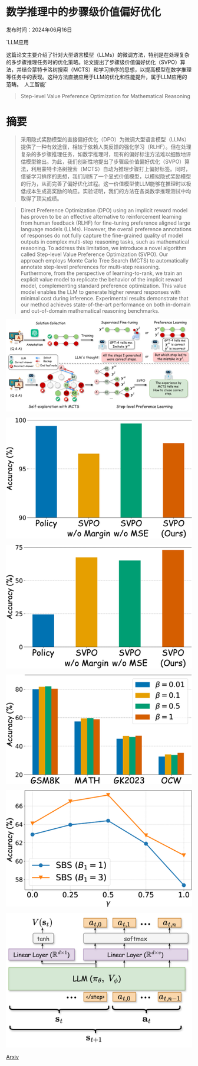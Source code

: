 # 数学推理中的步骤级价值偏好优化

发布时间：2024年06月16日

`LLM应用

这篇论文主要介绍了针对大型语言模型（LLMs）的微调方法，特别是在处理复杂的多步骤推理任务时的优化策略。论文提出了步骤级价值偏好优化（SVPO）算法，并结合蒙特卡洛树搜索（MCTS）和学习排序的思想，以提高模型在数学推理等任务中的表现。这种方法直接应用于LLM的优化和性能提升，属于LLM应用的范畴。` `人工智能`

> Step-level Value Preference Optimization for Mathematical Reasoning

# 摘要

> 采用隐式奖励模型的直接偏好优化（DPO）为微调大型语言模型（LLMs）提供了一种有效途径，相较于依赖人类反馈的强化学习（RLHF）。但在处理复杂的多步骤推理任务，如数学推理时，现有的偏好标注方法难以细致地评估模型输出。为此，我们创新性地提出了步骤级价值偏好优化（SVPO）算法，利用蒙特卡洛树搜索（MCTS）自动为推理步骤打上偏好标签。同时，借鉴学习排序的思想，我们训练了一个显式价值模型，以模拟隐式奖励模型的行为，从而完善了偏好优化过程。这一价值模型使LLM能够在推理时以极低成本生成高奖励的响应。实验证明，我们的方法在各类数学推理测试中均取得了顶尖成绩。

> Direct Preference Optimization (DPO) using an implicit reward model has proven to be an effective alternative to reinforcement learning from human feedback (RLHF) for fine-tuning preference aligned large language models (LLMs). However, the overall preference annotations of responses do not fully capture the fine-grained quality of model outputs in complex multi-step reasoning tasks, such as mathematical reasoning. To address this limitation, we introduce a novel algorithm called Step-level Value Preference Optimization (SVPO). Our approach employs Monte Carlo Tree Search (MCTS) to automatically annotate step-level preferences for multi-step reasoning. Furthermore, from the perspective of learning-to-rank, we train an explicit value model to replicate the behavior of the implicit reward model, complementing standard preference optimization. This value model enables the LLM to generate higher reward responses with minimal cost during inference. Experimental results demonstrate that our method achieves state-of-the-art performance on both in-domain and out-of-domain mathematical reasoning benchmarks.

![数学推理中的步骤级价值偏好优化](../../../paper_images/2406.10858/x1.png)

![数学推理中的步骤级价值偏好优化](../../../paper_images/2406.10858/x2.png)

![数学推理中的步骤级价值偏好优化](../../../paper_images/2406.10858/x3.png)

![数学推理中的步骤级价值偏好优化](../../../paper_images/2406.10858/x4.png)

![数学推理中的步骤级价值偏好优化](../../../paper_images/2406.10858/x5.png)

![数学推理中的步骤级价值偏好优化](../../../paper_images/2406.10858/x6.png)

[Arxiv](https://arxiv.org/abs/2406.10858)